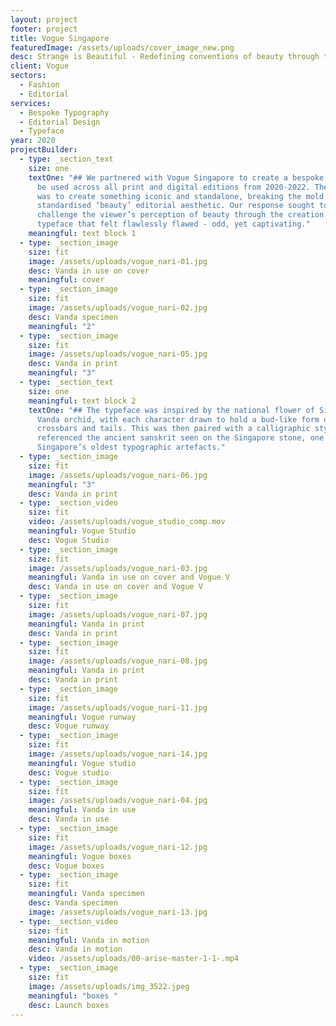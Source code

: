 ```yaml
---
layout: project
footer: project
title: Vogue Singapore
featuredImage: /assets/uploads/cover_image_new.png
desc: Strange is Beautiful - Redefining conventions of beauty through type
client: Vogue
sectors:
  - Fashion
  - Editorial
services:
  - Bespoke Typography
  - Editorial Design
  - Typeface
year: 2020
projectBuilder:
  - type: _section_text
    size: one
    textOne: "## We partnered with Vogue Singapore to create a bespoke typeface to
      be used across all print and digital editions from 2020-2022. The brief
      was to create something iconic and standalone, breaking the mold of a
      standardised ‘beauty’ editorial aesthetic. Our response sought to
      challenge the viewer’s perception of beauty through the creation of a
      typeface that felt flawlessly flawed - odd, yet captivating."
    meaningful: text block 1
  - type: _section_image
    size: fit
    image: /assets/uploads/vogue_nari-01.jpg
    desc: Vanda in use on cover
    meaningful: cover
  - type: _section_image
    size: fit
    image: /assets/uploads/vogue_nari-02.jpg
    desc: Vanda specimen
    meaningful: "2"
  - type: _section_image
    size: fit
    image: /assets/uploads/vogue_nari-05.jpg
    desc: Vanda in print
    meaningful: "3"
  - type: _section_text
    size: one
    meaningful: text block 2
    textOne: "## The typeface was inspired by the national flower of Singapore, the
      Vanda orchid, with each character drawn to hold a bud-like form on its
      crossbars and tails. This was then paired with a calligraphic style that
      referenced the ancient sanskrit seen on the Singapore stone, one of
      Singapore’s oldest typographic artefacts."
  - type: _section_image
    size: fit
    image: /assets/uploads/vogue_nari-06.jpg
    meaningful: "3"
    desc: Vanda in print
  - type: _section_video
    size: fit
    video: /assets/uploads/vogue_studio_comp.mov
    meaningful: Vogue Studio
    desc: Vogue Studio
  - type: _section_image
    size: fit
    image: /assets/uploads/vogue_nari-03.jpg
    meaningful: Vanda in use on cover and Vogue V
    desc: Vanda in use on cover and Vogue V
  - type: _section_image
    size: fit
    image: /assets/uploads/vogue_nari-07.jpg
    meaningful: Vanda in print
    desc: Vanda in print
  - type: _section_image
    size: fit
    image: /assets/uploads/vogue_nari-08.jpg
    meaningful: Vanda in print
    desc: Vanda in print
  - type: _section_image
    size: fit
    image: /assets/uploads/vogue_nari-11.jpg
    meaningful: Vogue runway
    desc: Vogue runway
  - type: _section_image
    size: fit
    image: /assets/uploads/vogue_nari-14.jpg
    meaningful: Vogue studio
    desc: Vogue studio
  - type: _section_image
    size: fit
    image: /assets/uploads/vogue_nari-04.jpg
    meaningful: Vanda in use
    desc: Vanda in use
  - type: _section_image
    size: fit
    image: /assets/uploads/vogue_nari-12.jpg
    meaningful: Vogue boxes
    desc: Vogue boxes
  - type: _section_image
    size: fit
    meaningful: Vanda specimen
    desc: Vanda specimen
    image: /assets/uploads/vogue_nari-13.jpg
  - type: _section_video
    size: fit
    meaningful: Vanda in motion
    desc: Vanda in motion
    video: /assets/uploads/00-arise-master-1-1-.mp4
  - type: _section_image
    size: fit
    image: /assets/uploads/img_3522.jpeg
    meaningful: "boxes "
    desc: Launch boxes
---
```

